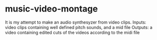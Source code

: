 # music-video-montage

It is my attempt to make an audio synthesyzer from video clips.
Inputs: video clips containing well defined pitch sounds, and a mid file
Outputs: a video containing edited cuts of the videos according to the midi file
